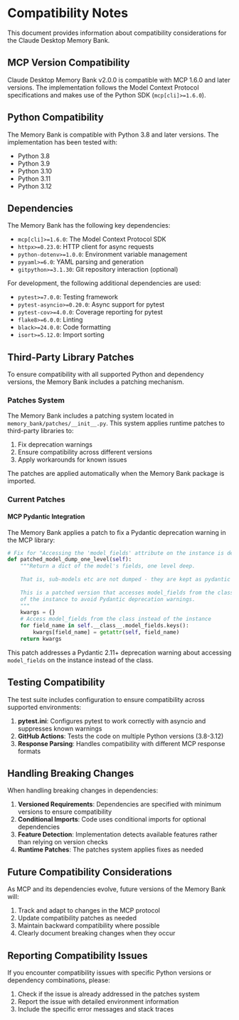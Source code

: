 # Compatibility Notes

This document provides information about compatibility considerations for the Claude Desktop Memory Bank.

## MCP Version Compatibility

Claude Desktop Memory Bank v2.0.0 is compatible with MCP 1.6.0 and later versions. The implementation follows the Model Context Protocol specifications and makes use of the Python SDK (`mcp[cli]>=1.6.0`).

## Python Compatibility

The Memory Bank is compatible with Python 3.8 and later versions. The implementation has been tested with:
- Python 3.8
- Python 3.9
- Python 3.10 
- Python 3.11
- Python 3.12

## Dependencies

The Memory Bank has the following key dependencies:
- `mcp[cli]>=1.6.0`: The Model Context Protocol SDK
- `httpx>=0.23.0`: HTTP client for async requests
- `python-dotenv>=1.0.0`: Environment variable management
- `pyyaml>=6.0`: YAML parsing and generation
- `gitpython>=3.1.30`: Git repository interaction (optional)

For development, the following additional dependencies are used:
- `pytest>=7.0.0`: Testing framework
- `pytest-asyncio>=0.20.0`: Async support for pytest
- `pytest-cov>=4.0.0`: Coverage reporting for pytest
- `flake8>=6.0.0`: Linting
- `black>=24.0.0`: Code formatting
- `isort>=5.12.0`: Import sorting

## Third-Party Library Patches

To ensure compatibility with all supported Python and dependency versions, the Memory Bank includes a patching mechanism.

### Patches System

The Memory Bank includes a patching system located in `memory_bank/patches/__init__.py`. This system applies runtime patches to third-party libraries to:
1. Fix deprecation warnings
2. Ensure compatibility across different versions
3. Apply workarounds for known issues

The patches are applied automatically when the Memory Bank package is imported.

### Current Patches

#### MCP Pydantic Integration

The Memory Bank applies a patch to fix a Pydantic deprecation warning in the MCP library:

```python
# Fix for "Accessing the 'model_fields' attribute on the instance is deprecated"
def patched_model_dump_one_level(self):
    """Return a dict of the model's fields, one level deep.
    
    That is, sub-models etc are not dumped - they are kept as pydantic models.
    
    This is a patched version that accesses model_fields from the class instead
    of the instance to avoid Pydantic deprecation warnings.
    """
    kwargs = {}
    # Access model_fields from the class instead of the instance
    for field_name in self.__class__.model_fields.keys():
        kwargs[field_name] = getattr(self, field_name)
    return kwargs
```

This patch addresses a Pydantic 2.11+ deprecation warning about accessing `model_fields` on the instance instead of the class.

## Testing Compatibility

The test suite includes configuration to ensure compatibility across supported environments:

1. **pytest.ini**: Configures pytest to work correctly with asyncio and suppresses known warnings
2. **GitHub Actions**: Tests the code on multiple Python versions (3.8-3.12)
3. **Response Parsing**: Handles compatibility with different MCP response formats

## Handling Breaking Changes

When handling breaking changes in dependencies:

1. **Versioned Requirements**: Dependencies are specified with minimum versions to ensure compatibility
2. **Conditional Imports**: Code uses conditional imports for optional dependencies
3. **Feature Detection**: Implementation detects available features rather than relying on version checks
4. **Runtime Patches**: The patches system applies fixes as needed

## Future Compatibility Considerations

As MCP and its dependencies evolve, future versions of the Memory Bank will:

1. Track and adapt to changes in the MCP protocol
2. Update compatibility patches as needed
3. Maintain backward compatibility where possible
4. Clearly document breaking changes when they occur

## Reporting Compatibility Issues

If you encounter compatibility issues with specific Python versions or dependency combinations, please:

1. Check if the issue is already addressed in the patches system
2. Report the issue with detailed environment information
3. Include the specific error messages and stack traces
